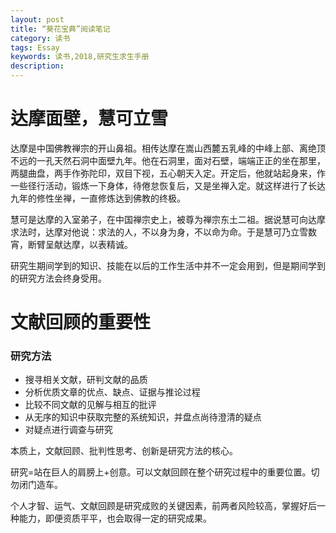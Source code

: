 ```yaml
--- 
layout: post
title: “葵花宝典”阅读笔记
category: 读书
tags: Essay
keywords: 读书,2018,研究生求生手册
description: 
--- 
```


# 达摩面壁，慧可立雪

达摩是中国佛教禅宗的开山鼻祖。相传达摩在嵩山西麓五乳峰的中峰上部、离绝顶不远的一孔天然石洞中面壁九年。他在石洞里，面对石壁，端端正正的坐在那里，两腿曲盘，两手作弥陀印，双目下视，五心朝天入定。开定后，他就站起身来，作一些径行活动，锻炼一下身体，待倦怠恢复后，又是坐禅入定。就这样进行了长达九年的修性坐禅，一直修炼达到佛教的终极。

慧可是达摩的入室弟子，在中国禅宗史上，被尊为禅宗东土二祖。据说慧可向达摩求法时，达摩对他说：求法的人，不以身为身，不以命为命。于是慧可乃立雪数宵，断臂呈献达摩，以表精诚。

研究生期间学到的知识、技能在以后的工作生活中并不一定会用到，但是期间学到的研究方法会终身受用。

# 文献回顾的重要性

### 研究方法

- 搜寻相关文献，研判文献的品质
- 分析优质文章的优点、缺点、证据与推论过程
- 比较不同文献的见解与相互的批评
- 从无序的知识中获取完整的系统知识，并盘点尚待澄清的疑点
- 对疑点进行调查与研究

本质上，文献回顾、批判性思考、创新是研究方法的核心。

研究=站在巨人的肩膀上+创意。可以文献回顾在整个研究过程中的重要位置。切勿闭门造车。

个人才智、运气、文献回顾是研究成败的关键因素，前两者风险较高，掌握好后一种能力，即便资质平平，也会取得一定的研究成果。